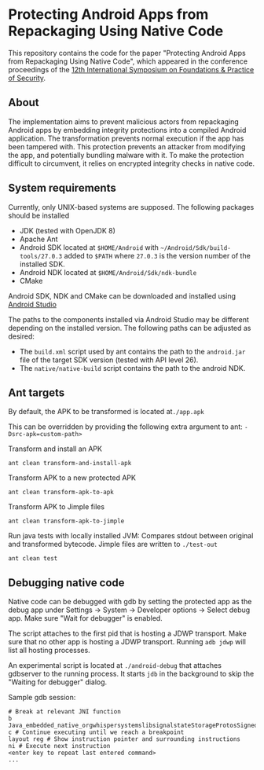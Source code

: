 # Protecting Android Apps from Repackaging Using Native Code

This repository contains the code for the paper "Protecting Android Apps from Repackaging Using Native Code",
which appeared in the  conference proceedings of the [12th International Symposium on Foundations & Practice of Security](https://fps2019.sciencesconf.org/).

## About
The implementation aims to prevent malicious actors from repackaging Android apps by embedding integrity protections into a compiled Android application.
The transformation prevents normal execution if the app has been tampered with.
This protection prevents an attacker from modifying the app, and potentially bundling malware with it.
To make the protection difficult to circumvent, it relies on encrypted integrity checks in native code.

## System requirements
Currently, only UNIX-based systems are supposed.
The following packages should be installed
* JDK (tested with OpenJDK 8)
* Apache Ant
* Android SDK located at `$HOME/Android` with `~/Android/Sdk/build-tools/27.0.3` added to `$PATH` where `27.0.3` is the version number of the installed SDK.
* Android NDK located at `$HOME/Android/Sdk/ndk-bundle`
* CMake

Android SDK, NDK and CMake can be downloaded and installed using [Android Studio](https://developer.android.com/studio)

The paths to the components installed via Android Studio may be different depending on the installed version.
The following paths can be adjusted as desired:
* The `build.xml` script used by ant contains the path to the `android.jar` file of the target SDK version (tested with API level 26).
* The `native/native-build` script contains the path to the android NDK.

## Ant targets
By default, the APK to be transformed is located at`./app.apk`

This can be overridden by providing the following extra argument to ant: `-Dsrc-apk=custom-path>`


Transform and install an APK
```
ant clean transform-and-install-apk
```

Transform APK to a new protected APK
```
ant clean transform-apk-to-apk
```

Transform APK to Jimple files
```
ant clean transform-apk-to-jimple
```

Run java tests with locally installed JVM: Compares stdout between original and transformed bytecode.
Jimple files are written to `./test-out`
```
ant clean test
```

## Debugging native code
Native code can be debugged with gdb by setting the protected app as the debug app under
Settings →  System → Developer options → Select debug app. Make sure "Wait for debugger" is enabled.

The script attaches to the first pid that is hosting a JDWP transport. Make sure that no other app is hosting a JDWP transport.
Running `adb jdwp` will list all hosting processes.

An experimental script is located at `./android-debug` that attaches gdbserver to the running process.
It starts `jdb` in the background to skip the "Waiting for debugger" dialog.


Sample gdb session:
```
# Break at relevant JNI function
b Java_embedded_native_orgwhispersystemslibsignalstateStorageProtosSignedPreKeyRecordStructuret90a86f5e5d244037aacabebcbb3bb6cc
c # Continue executing until we reach a breakpoint
layout reg # Show instruction pointer and surrounding instructions
ni # Execute next instruction
<enter key to repeat last entered command>
...
```
